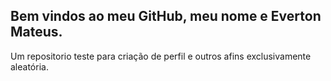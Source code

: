 ## Bem vindos ao meu GitHub, meu nome e Everton Mateus.
Um repositorio teste para criação de perfil e outros afins exclusivamente aleatória.
<div>
  
</div>
